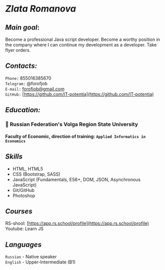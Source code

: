 # **_Zlata Romanova_**

## _Main goal_: 
Become a professional Java script developer. Become a worthy position in the company where I can continue my development as a developer. Take flyer orders.

## _Contacts:_
 `Phone:` 855016385670<br>
 `Telegram:` @forofjob<br>
 `E-mail:` forofjob@gmail.com <br>
 `GitHub:` [https://github.com/IT-potentia](https://github.com/IT-potentia)

## _Education:_
### 🥇 Russian Federation's Volga Region State University 
#### Faculty of Economic, direction of training: `Applied Informatics in Economics`

## _Skills_
* HTML, HTML5
* CSS (Bootstrap, SASS)
* JavaScript (Fundamentals, ES6+, DOM, JSON, Asynchronous JavaScript)
* Git/GitHub
* Photoshop

## _Courses_
RS-shool: [https://app.rs.school/profile](https://app.rs.school/profile)<br>
Youtube: Learn JS

## _Languages_
`Russian` - Native speaker<br>
`English` - Upper-Intermediate (B1)
